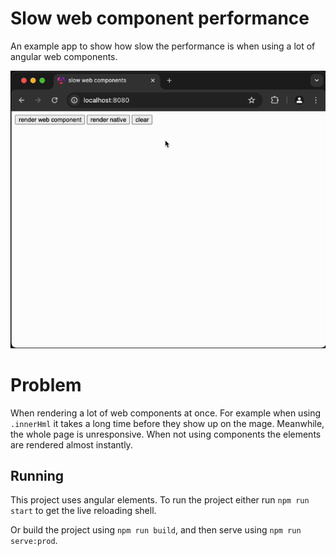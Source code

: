 # Slow web component performance

An example app to show how slow the performance is when using a lot of angular web components.

![Example](doc/example.apng)

# Problem

When rendering a lot of web components at once. For example when using `.innerHml` it takes a long time before they show up on the mage.
Meanwhile, the whole page is unresponsive. When not using components the elements are rendered almost instantly.

## Running

This project uses angular elements. To run the project either run `npm run start` to get the live reloading shell.

Or build the project using `npm run build`, and then serve using `npm run serve:prod`. 

